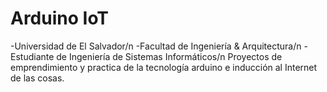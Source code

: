 # Arduino IoT
-Universidad de El Salvador/n
-Facultad de Ingeniería & Arquitectura/n
-Estudiante de Ingeniería de Sistemas Informáticos/n
Proyectos de emprendimiento y practica de la tecnología arduino e inducción al Internet de las cosas.

